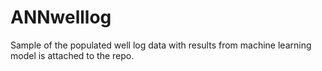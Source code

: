 # ANNwelllog
Sample of the populated well log data with results from machine learning model is attached to the repo.
